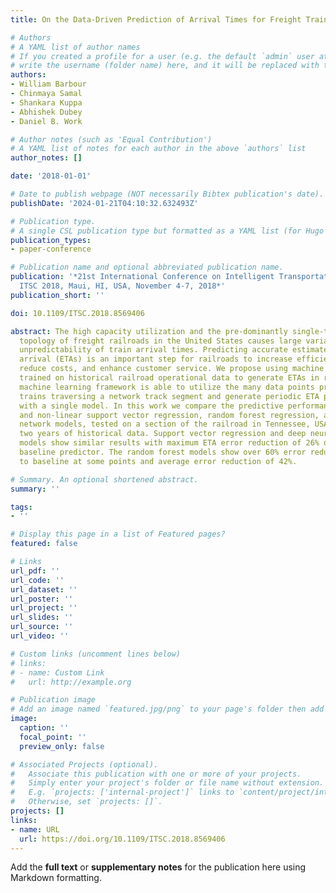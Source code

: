 ```yaml
---
title: On the Data-Driven Prediction of Arrival Times for Freight Trains on U.S. Railroads

# Authors
# A YAML list of author names
# If you created a profile for a user (e.g. the default `admin` user at `content/authors/admin/`), 
# write the username (folder name) here, and it will be replaced with their full name and linked to their profile.
authors:
- William Barbour
- Chinmaya Samal
- Shankara Kuppa
- Abhishek Dubey
- Daniel B. Work

# Author notes (such as 'Equal Contribution')
# A YAML list of notes for each author in the above `authors` list
author_notes: []

date: '2018-01-01'

# Date to publish webpage (NOT necessarily Bibtex publication's date).
publishDate: '2024-01-21T04:10:32.632493Z'

# Publication type.
# A single CSL publication type but formatted as a YAML list (for Hugo requirements).
publication_types:
- paper-conference

# Publication name and optional abbreviated publication name.
publication: '*21st International Conference on Intelligent Transportation Systems,
  ITSC 2018, Maui, HI, USA, November 4-7, 2018*'
publication_short: ''

doi: 10.1109/ITSC.2018.8569406

abstract: The high capacity utilization and the pre-dominantly single-track network
  topology of freight railroads in the United States causes large variability and
  unpredictability of train arrival times. Predicting accurate estimated times of
  arrival (ETAs) is an important step for railroads to increase efficiency and automation,
  reduce costs, and enhance customer service. We propose using machine learning algorithms
  trained on historical railroad operational data to generate ETAs in real time. The
  machine learning framework is able to utilize the many data points produced by individual
  trains traversing a network track segment and generate periodic ETA predictions
  with a single model. In this work we compare the predictive performance of linear
  and non-linear support vector regression, random forest regression, and deep neural
  network models, tested on a section of the railroad in Tennessee, USA using over
  two years of historical data. Support vector regression and deep neural network
  models show similar results with maximum ETA error reduction of 26% over a statistical
  baseline predictor. The random forest models show over 60% error reduction compared
  to baseline at some points and average error reduction of 42%.

# Summary. An optional shortened abstract.
summary: ''

tags:
- ''

# Display this page in a list of Featured pages?
featured: false

# Links
url_pdf: ''
url_code: ''
url_dataset: ''
url_poster: ''
url_project: ''
url_slides: ''
url_source: ''
url_video: ''

# Custom links (uncomment lines below)
# links:
# - name: Custom Link
#   url: http://example.org

# Publication image
# Add an image named `featured.jpg/png` to your page's folder then add a caption below.
image:
  caption: ''
  focal_point: ''
  preview_only: false

# Associated Projects (optional).
#   Associate this publication with one or more of your projects.
#   Simply enter your project's folder or file name without extension.
#   E.g. `projects: ['internal-project']` links to `content/project/internal-project/index.md`.
#   Otherwise, set `projects: []`.
projects: []
links:
- name: URL
  url: https://doi.org/10.1109/ITSC.2018.8569406
---
```


Add the **full text** or **supplementary notes** for the publication here using Markdown formatting.
